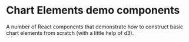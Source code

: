 # Chart Elements demo components

A number of React components that demonstrate how to construct basic chart elements from scratch (with a little help of d3).

